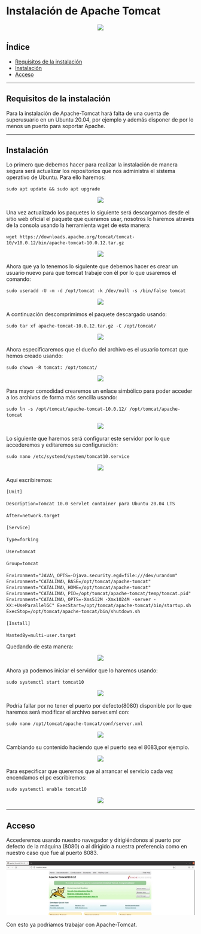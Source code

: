 ﻿# Instalación de Apache Tomcat

<div align="center">
    <img src="../Imágenes/Instalación de Apache Tomcat/Portada.png"/>
</div>

## Índice

- [Requisitos de la instalación]()
- [Instalación]()
- [Acceso]()

---

## Requisitos de la instalación

Para la instalación de Apache-Tomcat hará falta de una cuenta de superusuario en un Ubuntu 20.04, por ejemplo y además disponer de por lo menos un puerto para soportar Apache.

---

## Instalación

Lo primero que debemos hacer para realizar la instalación de manera segura será actualizar los repositorios que nos administra el sistema operativo de Ubuntu. Para ello haremos:

```console
sudo apt update && sudo apt upgrade
```

<div align="center">
    <img src="../Imágenes/Instalación de Apache Tomcat/ActualizarPaquetes.png"/>
</div>

Una vez actualizado los paquetes lo siguiente será descargarnos desde el sitio web oficial el paquete que queramos usar, nosotros lo haremos através de la consola usando la herramienta wget de esta manera:

```console
wget https://downloads.apache.org/tomcat/tomcat-10/v10.0.12/bin/apache-tomcat-10.0.12.tar.gz
```

<div align="center">
    <img src="../Imágenes/Instalación de Apache Tomcat/Descarga.png"/>
</div>

Ahora que ya lo tenemos lo siguiente que debemos hacer es crear un usuario nuevo para que tomcat trabaje con él por lo que usaremos el comando:

```console
sudo useradd -U -m -d /opt/tomcat -k /dev/null -s /bin/false tomcat
```

<div align="center">
    <img src="../Imágenes/Instalación de Apache Tomcat/CrearUser.png"/>
</div>

A continuación descomprimimos el paquete descargado usando:

```console
sudo tar xf apache-tomcat-10.0.12.tar.gz -C /opt/tomcat/
```

<div align="center">
    <img src="../Imágenes/Instalación de Apache Tomcat/Descomprimir.png"/>
</div>

Ahora especificaremos que el dueño del archivo es el usuario tomcat que hemos creado usando:

```console
sudo chown -R tomcat: /opt/tomcat/
```

<div align="center">
    <img src="../Imágenes/Instalación de Apache Tomcat/AsignarUser.png"/>
</div>

Para mayor comodidad crearemos un enlace simbólico para poder acceder a los archivos de forma más sencilla usando:

```console
sudo ln -s /opt/tomcat/apache-tomcat-10.0.12/ /opt/tomcat/apache-tomcat
```

<div align="center">
    <img src="../Imágenes/Instalación de Apache Tomcat/EnlaceSimbolico.png"/>
</div>

Lo siguiente que haremos será configurar este servidor por lo que accederemos y editaremos su configuración:

```console
sudo nano /etc/systemd/system/tomcat10.service
```

<div align="center">
    <img src="../Imágenes/Instalación de Apache Tomcat/EditarConfiguracion.png"/>
</div>

Aquí escribiremos:

~~~~
[Unit]

Description=Tomcat 10.0 servlet container para Ubuntu 20.04 LTS

After=network.target

[Service]

Type=forking

User=tomcat

Group=tomcat

Environment="JAVA\_OPTS=-Djava.security.egd=file:///dev/urandom" Environment="CATALINA\_BASE=/opt/tomcat/apache-tomcat" Environment="CATALINA\_HOME=/opt/tomcat/apache-tomcat" Environment="CATALINA\_PID=/opt/tomcat/apache-tomcat/temp/tomcat.pid" Environment="CATALINA\_OPTS=-Xms512M -Xmx1024M -server -XX:+UseParallelGC" ExecStart=/opt/tomcat/apache-tomcat/bin/startup.sh ExecStop=/opt/tomcat/apache-tomcat/bin/shutdown.sh

[Install]

WantedBy=multi-user.target
~~~~

Quedando de esta manera:

<div align="center">
    <img src="../Imágenes/Instalación de Apache Tomcat/Configuracion.png"/>
</div>

Ahora ya podemos iniciar el servidor que lo haremos usando:

```console
sudo systemctl start tomcat10
```

<div align="center">
    <img src="../Imágenes/Instalación de Apache Tomcat/ArrancarTomcat.png"/>
</div>

Podría fallar por no tener el puerto por defecto(8080) disponible por lo que haremos será modificar el archivo server.xml con:

```console
sudo nano /opt/tomcat/apache-tomcat/conf/server.xml
```

<div align="center">
    <img src="../Imágenes/Instalación de Apache Tomcat/EditarPuertos.png"/>
</div>

Cambiando su contenido haciendo que el puerto sea el 8083,por ejemplo.

<div align="center">
    <img src="../Imágenes/Instalación de Apache Tomcat/Puertos.png"/>
</div>

Para especificar que queremos que al arrancar el servicio cada vez encendamos el pc escribiremos:

```console
sudo systemctl enable tomcat10
```

<div align="center">
    <img src="../Imágenes/Instalación de Apache Tomcat/ArrancarInicio.png"/>
</div>

---

## Acceso

Accederemos usando nuestro navegador y dirigiéndonos al puerto por defecto de la máquina (8080) o al dirigido a nuestra preferencia como en nuestro caso que fue al puerto 8083.

<div align="center">
    <img src="../Imágenes/Instalación de Apache Tomcat/AccesoWeb.png"/>
</div>

Con esto ya podríamos trabajar con Apache-Tomcat.
